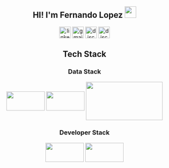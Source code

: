 
<div align="center">
  <h2> HI! I'm Fernando Lopez <img src="https://github.com/abdoachhoubi/abdoachhoubi/blob/main/gifs/Hi.gif" width="30"></h2>
  <a href="https://www.linkedin.com/in/fernandolopez-/" target="blank"><img align="center" src="https://user-images.githubusercontent.com/88904952/234979284-68c11d7f-1acc-4f0c-ac78-044e1037d7b0.png" alt="linkedin" height="30"       width="30" /></a>
  <a href="fernandolopezcontact1@gmail.com" target="blank"><img align="center" src="https://github.com/Mo-Alsehli/Mo-Alsehli/assets/98949843/6d935082-a6bb-4f5d-be13-87b821d8421c" alt="gmail" height="30" width="30"  /></a>
  <a href="https://www.instagram.com/feernlopez" target="blank"><img align="center"src="https://github.com/user-attachments/assets/cbadc4b6-b2ec-4350-af83-2085f2226c6f"alt="discord" height="30" width="30" /></a>
  <a href="discordapp.com/users/muhammed_mgdi" target="blank"><img align="center" src="https://user-images.githubusercontent.com/88904952/234982627-019fd336-6248-453c-9b05-97c13fd1d207.png" alt="discord" height="30" width="30" /></a>
</div>
<div align="center">
  <h2> Tech Stack </h2>
  <div>
    <h3> Data Stack </h3>
    <img align="center" src="https://img.shields.io/badge/Python-FFD43B?style=for-the-badge&logo=python&logoColor=darkgreen" height="50" width="100" /> 
    <img align= "center" src="https://img.shields.io/badge/Pandas-2C2D72?style=for-the-badge&logo=pandas&logoColor=white" height="50" width="100" />
    <img align="center" src="https://img.shields.io/badge/Apache%20Spark-E25A1C?logo=apachespark&logoColor=fff" height="100" width="200"
  </div>
  <div>
    <h3> Developer Stack </h3>
    <img align="center" src="https://img.shields.io/badge/Python-FFD43B?style=for-the-badge&logo=python&logoColor=darkgreen" height="50" width="100" /> 
    <img align= "center" src="https://img.shields.io/badge/Pandas-2C2D72?style=for-the-badge&logo=pandas&logoColor=white" height="50" width="100" />
  </div>
</div>




<!--
**FernandoNLopez/FernandoNLopez** is a ✨ _special_ ✨ repository because its `README.md` (this file) appears on your GitHub profile.

Here are some ideas to get you started:

- 🔭 I’m currently working on ...
- 🌱 I’m currently learning ...
- 👯 I’m looking to collaborate on ...
- 🤔 I’m looking for help with ...
- 💬 Ask me about ...
- 📫 How to reach me: ...
- 😄 Pronouns: ...
- ⚡ Fun fact: ...
-->
